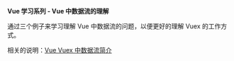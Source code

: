 
**Vue 学习系列 - Vue 中数据流的理解**

通过三个例子来学习理解 Vue 中数据流的问题，以便更好的理解 Vuex 的工作方式。

相关的说明：[Vue Vuex 中数据流简介](https://github.com/Lin07ux/notes/blob/master/Web/Vue/Vue%20Vuex%20%E4%B8%AD%E6%95%B0%E6%8D%AE%E6%B5%81%E7%AE%80%E4%BB%8B.md)
